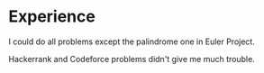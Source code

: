 # Experience
I could do all problems except the palindrome one in Euler Project.

Hackerrank and Codeforce problems didn't give me much trouble.
